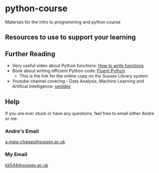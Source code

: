 # python-course
Materials for the intro to programming and python course

## Resources to use to support your learning

## Further Reading
- Very useful video about Python functions:
[How to write functions](https://www.youtube.com/watch?v=rrBJVMyD-Gs&list=PLTZY6Puw2wLiuxSFWFwKMjUFIFKaF_Khx&index=2)
- Book about writing efficient Python code:
[Fluent Python](https://sussex.primo.exlibrisgroup.com/discovery/fulldisplay?docid=alma99870242902461&context=L&vid=44SUS_INST:44SUS_VU1&lang=en&search_scope=MyInst_and_CI_no_BLDS&adaptor=Local%20Search%20Engine&tab=MyInst_and_CI_no_BLDS&query=any,contains,fluent%20python&offset=0)
   - This is the link for the online copy on the Sussex Library system
- Youtube channel covering - Data Analysis, Machine Learning and Artifical Intelligence:
[sentdex](https://www.youtube.com/channel/UCfzlCWGWYyIQ0aLC5w48gBQ)

## Help
If you are ever stuck or have any questions, feel free to email either Andre or me.
### Andre's Email
a.maia-chagas@sussex.ac.uk
### My Email
kk544@sussex.ac.uk
